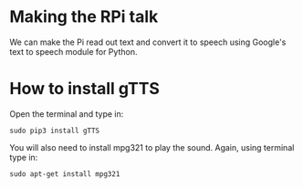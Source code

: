 Making the RPi talk
================

We can make the Pi read out text and convert it to speech using Google's text to speech module for Python.

How to install gTTS
===============================

Open the terminal and type in:

    sudo pip3 install gTTS

You will also need to install mpg321 to play the sound. Again, using terminal type in:

    sudo apt-get install mpg321
  
